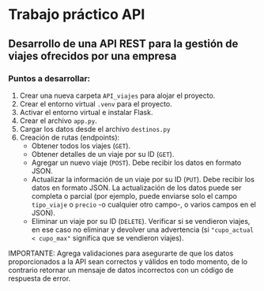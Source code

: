 # Trabajo práctico API

## Desarrollo de una API REST para la gestión de viajes ofrecidos por una empresa

### Puntos a desarrollar:

1. Crear una nueva carpeta `API_viajes` para alojar el proyecto.
2. Crear el entorno virtual `.venv` para el proyecto.
3. Activar el entorno virtual e instalar Flask.
4. Crear el archivo `app.py`.
5. Cargar los datos desde el archivo `destinos.py`
6. Creación de rutas (endpoints):
    * Obtener todos los viajes (`GET`).
    * Obtener detalles de un viaje por su ID (`GET`).
    * Agregar un nuevo viaje (`POST`). Debe recibir los datos en formato JSON.
    * Actualizar la información de un viaje por su ID (`PUT`). Debe recibir los datos en formato JSON. La actualización de los datos puede ser completa o parcial (por ejemplo, puede enviarse solo el campo `tipo_viaje` o `precio` -o cualquier otro campo-, o varios campos en el JSON).
    * Eliminar un viaje por su ID (`DELETE`). Verificar si se vendieron viajes, en ese caso no eliminar y devolver una advertencia (si `"cupo_actual < cupo_max"` significa que se vendieron viajes).

IMPORTANTE: Agrega validaciones para asegurarte de que los datos proporcionados a la API sean correctos y válidos en todo momento, de lo contrario retornar un mensaje de datos incorrectos con un código de respuesta de error.